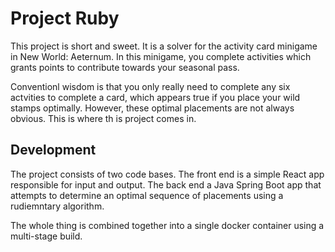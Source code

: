 # Project Ruby

This project is short and sweet. It is a solver for the activity card minigame in New World: Aeternum. In this minigame, you complete activities which grants points to contribute towards your seasonal pass.

Conventionl wisdom is that you only really need to complete any six actvities to complete a card, which appears true if you place your wild stamps optimally. However, these optimal placements are not always obvious. This is where th is project comes in.

## Development

The project consists of two code bases. The front end is a simple React app responsible for input and output. The back end a Java Spring Boot app that attempts to determine an optimal sequence of placements using a rudiemntary algorithm.

The whole thing is combined together into a single docker container using a multi-stage build.

